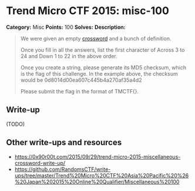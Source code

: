 # Trend Micro CTF 2015: misc-100

**Category:** Misc
**Points:** 100
**Solves:**
**Description:**

> We were given an empty [crossword](crossword.xlsx) and a bunch of definition.
>
> Once you fill in all the answers, list the first character of Across 3 to 24 and Down 1 to 22 in the above order.
>
> Once you create a string, please generate its MD5 checksum, which is the flag of this challenge.
> In the example above, the checksum would be 0d8014d00ea607c445b4a270af35a4d2
>
> Please submit the flag in the format of TMCTF{<checksum>}.


## Write-up

(TODO)

## Other write-ups and resources

* <https://0x90r00t.com/2015/09/29/trend-micro-2015-miscellaneous-crossword-write-up/>
* <https://github.com/RandomsCTF/write-ups/tree/master/Trend%20Micro%20CTF%20Asia%20Pacific%20%26%20Japan%202015%20Online%20Qualifier/Miscellaneous%20100>
